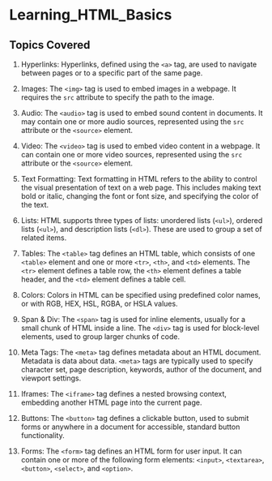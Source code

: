 # Learning_HTML_Basics

## Topics Covered 

1. Hyperlinks: Hyperlinks, defined using the `<a>` tag, are used to navigate between pages or to a specific part of the same page.

2. Images: The `<img>` tag is used to embed images in a webpage. It requires the `src` attribute to specify the path to the image.

3. Audio: The `<audio>` tag is used to embed sound content in documents. It may contain one or more audio sources, represented using the `src` attribute or the `<source>` element.

4. Video: The `<video>` tag is used to embed video content in a webpage. It can contain one or more video sources, represented using the `src` attribute or the `<source>` element.

5. Text Formatting: Text formatting in HTML refers to the ability to control the visual presentation of text on a web page. This includes making text bold or italic, changing the font or font size, and specifying the color of the text.

6. Lists: HTML supports three types of lists: unordered lists (`<ul>`), ordered lists (`<ul>`), and description lists (`<dl>`). These are used to group a set of related items.

7. Tables: The `<table>` tag defines an HTML table, which consists of one `<table>` element and one or more `<tr>`, `<th>`, and `<td>` elements. The `<tr>` element defines a table row, the `<th>` element defines a table header, and the `<td>` element defines a table cell.

8. Colors: Colors in HTML can be specified using predefined color names, or with RGB, HEX, HSL, RGBA, or HSLA values.

9. Span & Div: The `<span>` tag is used for inline elements, usually for a small chunk of HTML inside a line. The `<div>` tag is used for block-level elements, used to group larger chunks of code.

10. Meta Tags: The `<meta>` tag defines metadata about an HTML document. Metadata is data about data. `<meta>` tags are typically used to specify character set, page description, keywords, author of the document, and viewport settings.

11. Iframes: The `<iframe>` tag defines a nested browsing context, embedding another HTML page into the current page.

12. Buttons: The `<button>` tag defines a clickable button, used to submit forms or anywhere in a document for accessible, standard button functionality.

13. Forms: The `<form>` tag defines an HTML form for user input. It can contain one or more of the following form elements: `<input>`, `<textarea>`, `<button>`, `<select>`, and `<option>`.